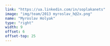 ```yaml
---
link: "https://ua.linkedin.com/in/soplakanets"
image: "img/team/2013 myroslav_h@2x.png"
name: "Myroslav Holyak"
type: "right"
width: 9
offset: 6
offset-top: 25
---
```

